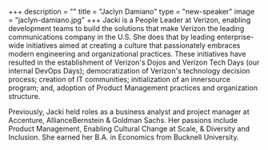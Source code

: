 +++
description = ""
title = "Jaclyn Damiano"
type = "new-speaker"
image = "jaclyn-damiano.jpg"
+++
Jacki is a People Leader at Verizon, enabling development teams to build the solutions that make Verizon the leading communications company in the U.S. She does that by leading enterprise-wide initiatives aimed at creating a culture that passionately embraces modern engineering and organizational practices. These initiatives have resulted in the establishment of Verizon's Dojos and Verizon Tech Days (our internal DevOps Days); democratization of Verizon's technology decision process; creation of IT communities; initialization of an innersource program; and, adoption of Product Management practices and organization structure.

Previously, Jacki held roles as a business analyst and project manager at Accenture, AllianceBernstein & Goldman Sachs. Her passions include Product Management, Enabling Cultural Change at Scale, & Diversity and Inclusion. She earned her B.A. in Economics from Bucknell University.